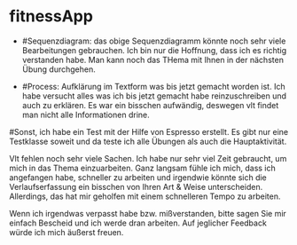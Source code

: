 # fitnessApp

* #Sequenzdiagram:
das obige Sequenzdiagramm könnte noch sehr viele Bearbeitungen gebrauchen. Ich bin nur die Hoffnung, dass ich es richtig verstanden habe. Man kann noch das THema mit Ihnen in der nächsten Übung durchgehen. 

* #Process:
Aufklärung im Textform was bis jetzt gemacht worden ist. Ich habe versucht alles was ich bis jetzt gemacht habe reinzuschreiben und auch zu erklären. Es war ein bisschen aufwändig, deswegen vlt findet man nicht alle Informationen drine. 



#Sonst, ich habe ein Test mit der Hilfe von Espresso erstellt. Es gibt nur eine Testklasse soweit und da teste ich alle Übungen als auch die Hauptaktivität. 


Vlt fehlen noch sehr viele Sachen. Ich habe nur sehr viel Zeit gebraucht, um mich in das Thema einzuarbeiten. Ganz langsam fühle ich mich, dass ich angefangen habe, schneller zu arbeiten und irgendwie könnte sich die Verlaufserfassung ein bisschen von Ihren Art & Weise unterscheiden. Allerdings, das hat mir geholfen mit einem schnelleren Tempo zu arbeiten. 

Wenn ich irgendwas verpasst habe bzw. mißverstanden, bitte sagen Sie mir einfach Bescheid und ich werde dran arbeiten. Auf jeglicher Feedback würde ich mich äußerst freuen. 


